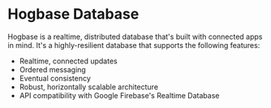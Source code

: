 # Hogbase Database
Hogbase is a realtime, distributed database that's built with connected apps in mind. It's a highly-resilient database that supports the following features:

* Realtime, connected updates
* Ordered messaging
* Eventual consistency
* Robust, horizontally scalable architecture
* API compatibility with Google Firebase's Realtime Database

